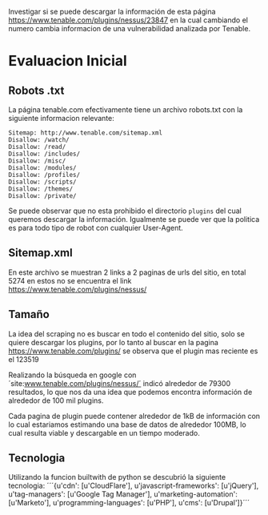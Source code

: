 Investigar si se puede descargar la información de esta página
https://www.tenable.com/plugins/nessus/23847 
en la cual cambiando el numero cambia informacion de una vulnerabilidad analizada por Tenable.


# Evaluacion Inicial
## Robots .txt
La página tenable.com efectivamente tiene un archivo robots.txt con la siguiente informacion relevante:
```User-agent: *
Sitemap: http://www.tenable.com/sitemap.xml
Disallow: /watch/
Disallow: /read/
Disallow: /includes/
Disallow: /misc/
Disallow: /modules/
Disallow: /profiles/
Disallow: /scripts/
Disallow: /themes/
Disallow: /private/
```

Se puede observar que no esta prohibido el directorio `plugins` del cual queremos descargar la información.
Igualmente se puede ver que la politica es para todo tipo de robot con cualquier User-Agent.

## Sitemap.xml
En este archivo se muestran 2 links a 2 paginas de urls del sitio, en total 5274 en estos no se encuentra el link https://www.tenable.com/plugins/nessus/


## Tamaño
La idea del scraping no es buscar en todo el contenido del sitio, solo se quiere descargar los plugins, por lo tanto al buscar en la pagina https://www.tenable.com/plugins/ se observa que el plugin mas reciente es el 123519

Realizando la búsqueda en google con ´site:www.tenable.com/plugins/nessus/´ indicó alrededor de 79300 resultados, lo que nos da una idea que podemos encontra información de alrededor de 100 mil plugins.

Cada pagina de plugin puede contener alrededor de 1kB de información con lo cual estariamos estimando una base de datos de alrededor 100MB, lo cual resulta viable y descargable en un tiempo moderado.

## Tecnologia
Utilizando la funcion builtwith de python se descubrió la siguiente tecnologia:
´´´{u'cdn': [u'CloudFlare'], u'javascript-frameworks': [u'jQuery'], u'tag-managers': [u'Google Tag Manager'], u'marketing-automation': [u'Marketo'], u'programming-languages': [u'PHP'], u'cms': [u'Drupal']}´´´









